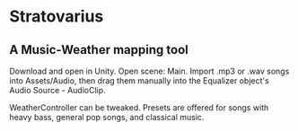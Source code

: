 # Stratovarius
## A Music-Weather mapping tool

Download and open in Unity. Open scene: Main. Import .mp3 or .wav songs into Assets/Audio, then drag them manually into the Equalizer object's Audio Source - AudioClip.

WeatherController can be tweaked. Presets are offered for songs with heavy bass, general pop songs, and classical music. 
